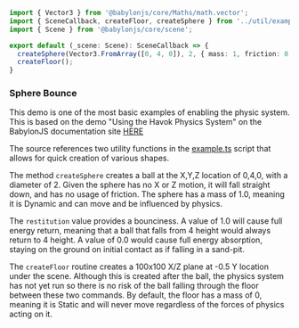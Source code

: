 
```typescript
import { Vector3 } from '@babylonjs/core/Maths/math.vector';
import { SceneCallback, createFloor, createSphere } from '../util/example';
import { Scene } from '@babylonjs/core/scene';

export default (_scene: Scene): SceneCallback => {
  createSphere(Vector3.FromArray([0, 4, 0]), 2, { mass: 1, friction: 0, restitution: 0.75 });
  createFloor();
}
```

### Sphere Bounce

This demo is one of the most basic examples of enabling the physic system.
This is based on the demo "Using the Havok Physics System" on the BabylonJS documentation site [HERE](https://doc.babylonjs.com/features/featuresDeepDive/physics/havokPlugin#full-in-browser-example-using-the-umd-version)

The source references two utility functions in the [example.ts](../src/util/example.ts) script that allows for quick creation of various shapes.

The method `createSphere` creates a ball at the X,Y,Z location of 0,4,0, with a diameter of 2. Given the sphere has no X or Z motion, it will fall straight down, and has no usage of friction. The sphere has a mass of 1.0, meaning it is Dynamic and can move and be influenced by physics.

The `restitution` value provides a bounciness. A value of 1.0 will cause full energy return, meaning that a ball that falls from 4 height would always return to 4 height. A value of 0.0 would cause full energy absorption, staying on the ground on initial contact as if falling in a sand-pit.

The `createFloor` routine creates a 100x100 X/Z plane at -0.5 Y location under the scene. Although this is created after the ball, the physics system has not yet run so there is no risk of the ball falling through the floor between these two commands. By default, the floor has a mass of 0, meaning it is Static and will never move regardless of the forces of physics acting on it.